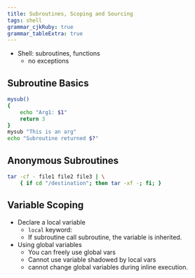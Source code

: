 ```yaml
---
title: Subroutines, Scoping and Sourcing
tags: shell
grammar_cjkRuby: true
grammar_tableExtra: true
---
```


* Shell: subroutines, functions
	* no exceptions

## Subroutine Basics
```bash
mysub()
{
	echo "Arg1: $1"
	return 3
}
mysub "This is an arg"
echo "Subroutine returned $?"
```

## Anonymous Subroutines
```bash
tar -cf - file1 file2 file3 | \
	{ if cd "/destination"; then tar -xf -; fi; }
```

## Variable Scoping
* Declare a local variable
	* `local` keyword:
	* If subroutine call subroutine, the variable is inherited.
* Using global variables
	* You can freely use global vars
	* Cannot use variable shadowed by local vars
	* cannot change global variables during inline execution.